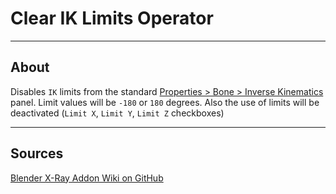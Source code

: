 # Clear IK Limits Operator

___

## About

Disables `IK` limits from the standard [Properties > Bone > Inverse Kinematics](https://docs.blender.org/manual/en/3.6/animation/armatures/bones/properties/inverse_kinematics.html) panel. Limit values will be `-180` or `180` degrees. Also the use of limits will be deactivated (`Limit X`, `Limit Y`, `Limit Z` checkboxes)

___

## Sources

[Blender X-Ray Addon Wiki on GitHub](https://github.com/PavelBlend/blender-xray/wiki/Operator-IK-Limits#%D0%9E%D0%BF%D0%B5%D1%80%D0%B0%D1%82%D0%BE%D1%80-Clear-IK-Limits)
